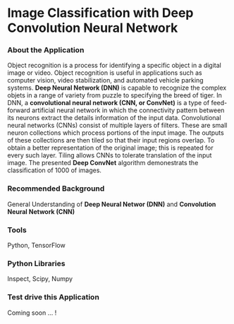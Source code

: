 # Image Classification with Deep Convolution Neural Network

### About the Application

Object recognition is a process for identifying a specific object in a digital image or video. Object recognition is useful in applications such as computer vision, video stabilization, and automated vehicle parking systems. **Deep Neural Network (DNN)** is capable to recognize the complex objets in a range of variety from puzzle to specifying the breed of tiger. In DNN, a **convolutional neural network (CNN, or ConvNet)** is a type of feed-forward artificial neural network in which the connectivity pattern between its neurons extract the details information of the input data. Convolutional neural networks (CNNs) consist of multiple layers of filters. These are small neuron collections which process portions of the input image. The outputs of these collections are then tiled so that their input regions overlap. To obtain a better representation of the original image; this is repeated for every such layer. Tiling allows CNNs to tolerate translation of the input image. The presented **Deep ConvNet** algorithm demonestrats the classification of 1000 of images.


### Recommended Background

General Understanding of **Deep Neural Networ (DNN)** and **Convolution Neural Network (CNN)**

### Tools

Python, TensorFlow

### Python Libraries

Inspect, Scipy, Numpy

### Test drive this Application
Coming soon … !